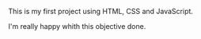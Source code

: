 This is my first project using HTML, CSS and JavaScript. 

I'm really happy whith this objective done.
 
